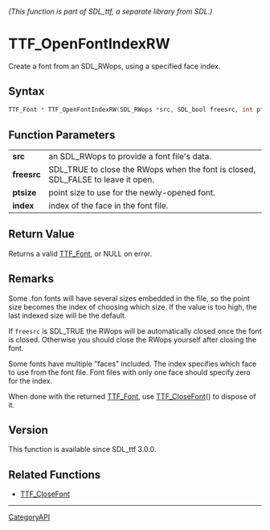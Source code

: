 ###### (This function is part of SDL_ttf, a separate library from SDL.)
# TTF_OpenFontIndexRW

Create a font from an SDL_RWops, using a specified face index.

## Syntax

```c
TTF_Font * TTF_OpenFontIndexRW(SDL_RWops *src, SDL_bool freesrc, int ptsize, long index);

```

## Function Parameters

|                 |                                                                                  |
| --------------- | -------------------------------------------------------------------------------- |
| **src**         | an SDL_RWops to provide a font file's data.                                      |
| **freesrc**     | SDL_TRUE to close the RWops when the font is closed, SDL_FALSE to leave it open. |
| **ptsize**      | point size to use for the newly-opened font.                                     |
| **index**       | index of the face in the font file.                                              |

## Return Value

Returns a valid [TTF_Font](TTF_Font), or NULL on error.

## Remarks

Some .fon fonts will have several sizes embedded in the file, so the point
size becomes the index of choosing which size. If the value is too high,
the last indexed size will be the default.

If `freesrc` is SDL_TRUE the RWops will be automatically closed once the
font is closed. Otherwise you should close the RWops yourself after closing
the font.

Some fonts have multiple "faces" included. The index specifies which face
to use from the font file. Font files with only one face should specify
zero for the index.

When done with the returned [TTF_Font](TTF_Font), use
[TTF_CloseFont](TTF_CloseFont)() to dispose of it.

## Version

This function is available since SDL_ttf 3.0.0.

## Related Functions

* [TTF_CloseFont](TTF_CloseFont)

----
[CategoryAPI](CategoryAPI)

